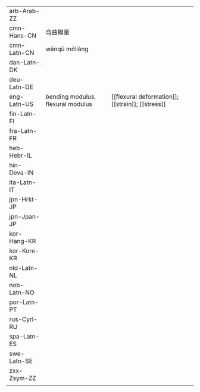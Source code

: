 | | | |
|-|-|-|
| arb-Arab-ZZ |  |  |
| cmn-Hans-CN | 弯曲模量 |  |
| cmn-Latn-CN | wānqū móliàng |  |
| dan-Latn-DK |  |  |
| deu-Latn-DE |  |  |
| eng-Latn-US | bending modulus, flexural modulus | [[flexural deformation]]; [[strain]]; [[stress]] |
| fin-Latn-FI |  |  |
| fra-Latn-FR |  |  |
| heb-Hebr-IL |  |  |
| hin-Deva-IN |  |  |
| ita-Latn-IT |  |  |
| jpn-Hrkt-JP |  |  |
| jpn-Jpan-JP |  |  |
| kor-Hang-KR |  |  |
| kor-Kore-KR |  |  |
| nld-Latn-NL |  |  |
| nob-Latn-NO |  |  |
| por-Latn-PT |  |  |
| rus-Cyrl-RU |  |  |
| spa-Latn-ES |  |  |
| swe-Latn-SE |  |  |
| zxx-Zsym-ZZ |  |  |
|  |  |  |